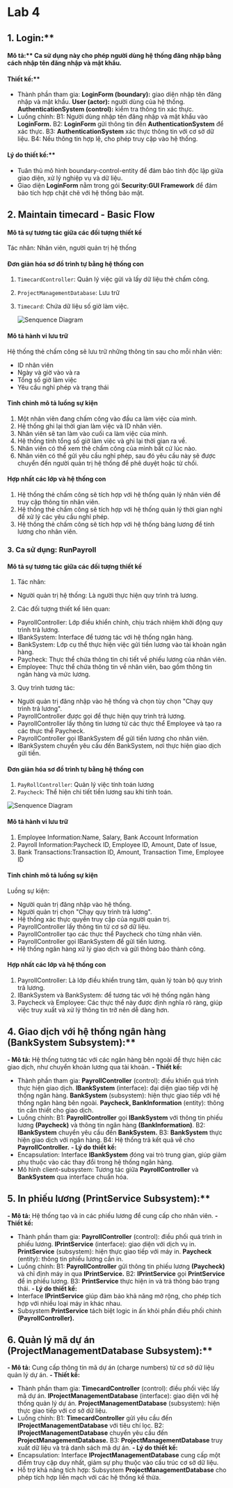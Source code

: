 # Lab 4
## 1. Login:**
#### Mô tả:** Ca sử dụng này cho phép người dùng hệ thống đăng nhập bằng cách nhập tên đăng nhập và mật khẩu.
#### Thiết kế:**
  + Thành phần tham gia:
      **LoginForm (boundary):** giao diện nhập tên đăng nhập và mật khẩu.
      **User (actor):** người dùng của hệ thống.
      **AuthenticationSystem (control):** kiểm tra thông tin xác thực.
  + Luồng chính:
      B1: Người dùng nhập tên đăng nhập và mật khẩu vào **LoginForm.**
      B2: **LoginForm** gửi thông tin đến **AuthenticationSystem** để xác thực.
      B3: **AuthenticationSystem** xác thực thông tin với cơ sở dữ liệu.
      B4: Nếu thông tin hợp lệ, cho phép truy cập vào hệ thống.
#### Lý do thiết kế:**
  + Tuân thủ mô hình boundary-control-entity để đảm bảo tính độc lập giữa giao diện, xử lý nghiệp vụ và dữ liệu.
  + Giao diện **LoginForm** nằm trong gói **Security:GUI Framework** để đảm bảo tích hợp chặt chẽ với hệ thống bảo mật.
## 2. Maintain timecard - Basic Flow
#### Mô tả sự tương tác giữa các đối tượng thiết kế
Tác nhân: Nhân viên, người quản trị hệ thống

#### Đơn giản hóa sơ đồ trình tự bằng hệ thống con
1. `TimecardController`: Quản lý việc gửi và lấy dữ liệu thẻ chấm công.
2. `ProjectManagementDatabase`: Lưu trữ
3. `Timecard`: Chứa dữ liệu số giờ làm việc.

   ![Senquence Diagram](https://www.planttext.com/api/plantuml/png/Z59BJWCn3Dtd5Bu05vW5gbH6ObKgsXx0IWoAb4cYs5EQitN1aRW2QGk4WKmXIp-_Jso_7LyNB9Xa79n2BI51FqGNya1UL2o0rJQY5zZQWJGciyaiD4oWDUOKd5kYqwD3iS6tcqwQ7uYgBd1p-qEyWuT8_gkefcYh_v4aMTeJz0VBOlrp9QEhsIymAoZlj-YEANLmPpawp0qbSaomefSgjqo4GkPVUj-9Py89RlrbW_kfZI9lr5ntxwK0zs5Ct9ZJt6Ows4LJebUFgsckR6BUuSoys9W_5EfXTB0AOf_oPnNMAMXYBaDUb36KAtq7003__mC0)
   
#### Mô tả hành vi lưu trữ
Hệ thống thẻ chấm công sẽ lưu trữ những thông tin sau cho mỗi nhân viên:
+ ID nhân viên
+ Ngày và giờ vào và ra
+ Tổng số giờ làm việc
+ Yêu cầu nghỉ phép và trạng thái
#### Tinh chỉnh mô tả luồng sự kiện
1. Một nhân viên đang chấm công vào đầu ca làm việc của mình.
2. Hệ thống ghi lại thời gian làm việc và ID nhân viên.
3. Nhân viên sẽ tan làm vào cuối ca làm việc của mình.
4. Hệ thống tính tổng số giờ làm việc và ghi lại thời gian ra về.
5. Nhân viên có thể xem thẻ chấm công của mình bất cứ lúc nào.
6. Nhân viên có thể gửi yêu cầu nghỉ phép, sau đó yêu cầu này sẽ được chuyển đến người quản trị hệ thống để phê duyệt hoặc từ chối.
#### Hợp nhất các lớp và hệ thống con
1. Hệ thống thẻ chấm công sẽ tích hợp với hệ thống quản lý nhân viên để truy cập thông tin nhân viên.
2. Hệ thống thẻ chấm công sẽ tích hợp với hệ thống quản lý thời gian nghỉ để xử lý các yêu cầu nghỉ phép.
3. Hệ thống thẻ chấm công sẽ tích hợp với hệ thống bảng lương để tính lương cho nhân viên.
### 3. Ca sử dụng: RunPayroll
#### Mô tả sự tương tác giữa các đối tượng thiết kế
1. Tác nhân:
+ Người quản trị hệ thống: Là người thực hiện quy trình trả lương.
2. Các đối tượng thiết kế liên quan:
+ PayrollController: Lớp điều khiển chính, chịu trách nhiệm khởi động quy trình trả lương.
+ IBankSystem: Interface để tương tác với hệ thống ngân hàng.
+ BankSystem: Lớp cụ thể thực hiện việc gửi tiền lương vào tài khoản ngân hàng.
+ Paycheck: Thực thể chứa thông tin chi tiết về phiếu lương của nhân viên.
+ Employee: Thực thể chứa thông tin về nhân viên, bao gồm thông tin ngân hàng và mức lương.
3. Quy trình tương tác:
+ Người quản trị đăng nhập vào hệ thống và chọn tùy chọn "Chạy quy trình trả lương".
+ PayrollController được gọi để thực hiện quy trình trả lương.
+ PayrollController lấy thông tin lương từ các thực thể Employee và tạo ra các thực thể Paycheck.
+ PayrollController gọi IBankSystem để gửi tiền lương cho nhân viên.
+ IBankSystem chuyển yêu cầu đến BankSystem, nơi thực hiện giao dịch gửi tiền.
#### Đơn giản hóa sơ đồ trình tự bằng hệ thống con
1.  `PayRollController`: Quản lý việc tính toán lương
2.  `Paycheck`: Thể hiện chi tiết tiền lương sau khi tính toán.

![Senquence Diagram](https://www.planttext.com/api/plantuml/png/Z5BBQWCn3BphAqGkEONSUoXfanPo2qdx0S8h4X4_jfQsPR-jXtvIVw5UQ3RTJGC1Wn6QyMX6_lxyMgXHjYPuqAD4p4aPmCGyusH3RKxUuoOdnwguuxU6esDS2UqpXGd055yEebWEeKhSUvvvYOmkXS3H0EPJE2D2uqs6WEaSW9obZ0zLa2XgcKe5TPbAdDGK3N_dMAPetSt3xYF5uwvLum3bGR6smxi3k-EfVWgrJoqNOmCDdDrVFertkEiImP5vk4HUeM_Pil0xzxAu8gFR-Klohl5atFku8hu-Eo-qqv8Aj0jMuMzxLk03z7FA7vIh4xeCNLQh1YFEIA87QrdaKE1_BoF6pHcyrbKNG9_WbbtAbG8iE5Rbi_u0003__mC0)
#### Mô tả hành vi lưu trữ
1. Employee Information:Name, Salary, Bank Account Information
2. Payroll Information:Paycheck ID, Employee ID, Amount, Date of Issue,
3. Bank Transactions:Transaction ID, Amount, Transaction Time, Employee ID
#### Tinh chỉnh mô tả luồng sự kiện
Luồng sự kiện:
+ Người quản trị đăng nhập vào hệ thống.
+ Người quản trị chọn "Chạy quy trình trả lương".
+ Hệ thống xác thực quyền truy cập của người quản trị.
+ PayrollController lấy thông tin từ cơ sở dữ liệu.
+ PayrollController tạo các thực thể Paycheck cho từng nhân viên.
+ PayrollController gọi IBankSystem để gửi tiền lương.
+ Hệ thống ngân hàng xử lý giao dịch và gửi thông báo thành công.
#### Hợp nhất các lớp và hệ thống con
1. PayrollController: Là lớp điều khiển trung tâm, quản lý toàn bộ quy trình trả lương.
2. IBankSystem và BankSystem: để tương tác với hệ thống ngân hàng
3. Paycheck và Employee: Các thực thể này được định nghĩa rõ ràng, giúp việc truy xuất và xử lý thông tin trở nên dễ dàng hơn.
## 4. Giao dịch với hệ thống ngân hàng (BankSystem Subsystem):**
**- Mô tả:** Hệ thống tương tác với các ngân hàng bên ngoài để thực hiện các giao dịch, như chuyển khoản lương qua tài khoản.
**- Thiết kế:**
  + Thành phần tham gia:
      **PayrollController** (control): điều khiển quá trình thực hiện giao dịch.
      **IBankSystem** (interface): đại diện giao tiếp với hệ thống ngân hàng.
      **BankSystem** (subsystem): hiện thực giao tiếp với hệ thống ngân hàng bên ngoài.
      **Paycheck, BankInformation** (entity): thông tin cần thiết cho giao dịch.
  + Luồng chính: 
      B1: **PayrollController** gọi **IBankSystem** với thông tin phiếu lương **(Paycheck)** và thông tin ngân hàng **(BankInformation)**.
      B2: **IBankSystem** chuyển yêu cầu đến **BankSystem.**
      B3: **BankSystem** thực hiện giao dịch với ngân hàng.
      B4: Hệ thống trả kết quả về cho **PayrollController.**
**- Lý do thiết kế:**
  + Encapsulation: Interface **IBankSystem** đóng vai trò trung gian, giúp giảm phụ thuộc vào các thay đổi trong hệ thống ngân hàng.
  + Mô hình client-subsystem: Tương tác giữa **PayrollController** và **BankSystem** qua interface chuẩn hóa.
## 5. In phiếu lương (PrintService Subsystem):**
**- Mô tả:** Hệ thống tạo và in các phiếu lương để cung cấp cho nhân viên.
**- Thiết kế:**
  + Thành phần tham gia:
      **PayrollController** (control): điều phối quá trình in phiếu lương.
      **IPrintService** (interface): giao diện với dịch vụ in.
      **PrintService** (subsystem): hiện thực giao tiếp với máy in.
      **Paycheck** (entity): thông tin phiếu lương cần in.
  + Luồng chính:
      B1: **PayrollController** gửi thông tin phiếu lương **(Paycheck)** và chỉ định máy in qua **IPrintService.**
      B2: **IPrintService** gọi **PrintService** để in phiếu lương.
      B3: **PrintService** thực hiện in và trả thông báo trạng thái.
**- Lý do thiết kế:**
  + Interface **IPrintService** giúp đảm bảo khả năng mở rộng, cho phép tích hợp với nhiều loại máy in khác nhau.
  + Subsystem **PrintService** tách biệt logic in ấn khỏi phần điều phối chính **(PayrollController).**
## 6. Quản lý mã dự án (ProjectManagementDatabase Subsystem):**
**- Mô tả:** Cung cấp thông tin mã dự án (charge numbers) từ cơ sở dữ liệu quản lý dự án.
**- Thiết kế:**
  + Thành phần tham gia:
      **TimecardController** (control): điều phối việc lấy mã dự án.
      **IProjectManagementDatabase** (interface): giao diện với hệ thống quản lý dự án.
      **ProjectManagementDatabase** (subsystem): hiện thực giao tiếp với cơ sở dữ liệu.
  + Luồng chính:
      B1: **TimecardController** gửi yêu cầu đến **IProjectManagementDatabase** với tiêu chí lọc.
      B2: **IProjectManagementDatabase** chuyển yêu cầu đến **ProjectManagementDatabase.**
      B3: **ProjectManagementDatabase** truy xuất dữ liệu và trả danh sách mã dự án.
**- Lý do thiết kế:**
  + Encapsulation: Interface **IProjectManagementDatabase** cung cấp một điểm truy cập duy nhất, giảm sự phụ thuộc vào cấu trúc cơ sở dữ liệu.
  + Hỗ trợ khả năng tích hợp: Subsystem **ProjectManagementDatabase** cho phép tích hợp liền mạch với các hệ thống kế thừa.

